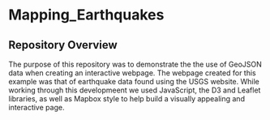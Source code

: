 # Mapping_Earthquakes

## Repository Overview

The purpose of this repository was to demonstrate the the use of GeoJSON data when creating an interactive webpage. The webpage created for this example was that of earthquake data found using the USGS website. While working through this developmeent we used JavaScript, the D3 and Leaflet libraries, as well as Mapbox style to help build a visually appealing and interactive page. 

